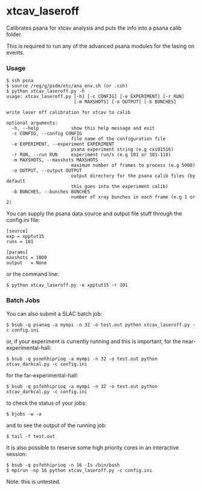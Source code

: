 # xtcav_laseroff
Calibrates psana for xtcav analysis and puts the info into a psana calib folder.

This is required to run any of the advanced psana modules for the lasing on events.

### Usage
```
$ ssh psna
$ source /reg/g/psdm/etc/ana_env.sh (or .csh)
$ python xtcav_laseroff.py -h
usage: xtcav_laseroff.py [-h] [-c CONFIG] [-e EXPERIMENT] [-r RUN]
                         [-m MAXSHOTS] [-o OUTPUT] [-b BUNCHES]

write laser off calibration for xtcav to calib

optional arguments:
  -h, --help            show this help message and exit
  -c CONFIG, --config CONFIG
                        file name of the configuration file
  -e EXPERIMENT, --experiment EXPERIMENT
                        psana experiment string (e.g cxi01516)
  -r RUN, --run RUN     experiment run/s (e.g 101 or 101-110)
  -m MAXSHOTS, --maxshots MAXSHOTS
                        maximum number of frames to process (e.g 5000)
  -o OUTPUT, --output OUTPUT
                        output directory for the psana calib files (by default
                        this goes into the experiment calib)
  -b BUNCHES, --bunches BUNCHES
                        number of xray bunches in each frame (e.g 1 or 2)
```


You can supply the psana data source and output file stuff through the config.ini file:
```
[source]
exp = xpptut15
runs = 101

[params]
maxshots = 1000
output   = None 
```
or the command line:
```
$ python xtcav_laseroff.py -e xpptut15 -r 101
```

### Batch Jobs
You can also submit a SLAC batch job:
```
$ bsub -q psanaq -a mympi -n 32 -o test.out python xtcav_laseroff.py -c config.ini 
```
or, if your experiment is currently running and this is important, for the near-experimental-hall:
```
$ bsub -q psnehhiprioq -a mympi -n 32 -o test.out python xtcav_darkcal.py -c config.ini
```
for the far-experimental-hall:
```
$ bsub -q psfehhiprioq -a mympi -n 32 -o test.out python xtcav_darkcal.py -c config.ini
```
to check the status of your jobs:
```
$ bjobs -w -a
```
and to see the output of the running job:
```
$ tail -f test.out
```
It is also possible to reserve some high priority cores in an interactive session:
```
$ bsub -q psfehhiprioq -n 16 -Is /bin/bash 
$ mpirun -np 16 python xtcav_laseroff.py -c config.ini
```
Note: this is untested.
